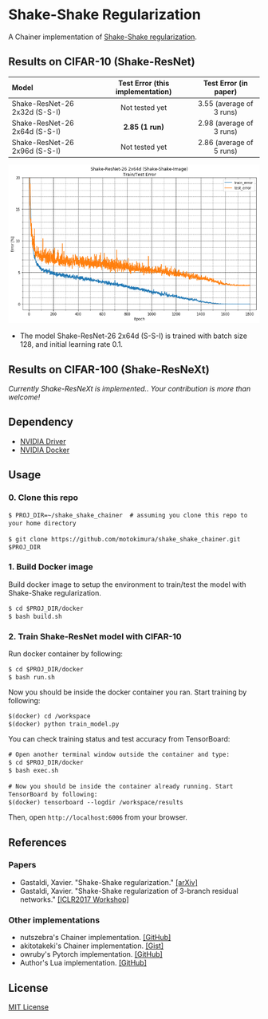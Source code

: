 # Shake-Shake Regularization
A Chainer implementation of [Shake-Shake regularization](https://arxiv.org/abs/1705.07485).

## Results on CIFAR-10 (Shake-ResNet)

| Model                         | Test Error (this implementation) | Test Error (in paper)    |
|:------------------------------|:--------------------------------:|:------------------------:|
| Shake-ResNet-26 2x32d (S-S-I) | Not tested yet                   | 3.55 (average of 3 runs) |
| Shake-ResNet-26 2x64d (S-S-I) | **2.85 (1 run)**                 | 2.98 (average of 3 runs) |
| Shake-ResNet-26 2x96d (S-S-I) | Not tested yet                   | 2.86 (average of 5 runs) |

![](contents/resnet_err.png)

* The model Shake-ResNet-26 2x64d (S-S-I) is trained with batch size 128, and initial learning rate 0.1.

## Results on CIFAR-100 (Shake-ResNeXt)

*Currently Shake-ResNeXt is implemented.. Your contribution is more than welcome!*

## Dependency

* [NVIDIA Driver](https://www.nvidia.com/Download/index.aspx)
* [NVIDIA Docker](https://github.com/NVIDIA/nvidia-docker) 

## Usage

### 0. Clone this repo

```
$ PROJ_DIR=~/shake_shake_chainer  # assuming you clone this repo to your home directory

$ git clone https://github.com/motokimura/shake_shake_chainer.git $PROJ_DIR
```

### 1. Build Docker image

Build docker image to setup the environment to train/test the model with Shake-Shake regularization. 

```
$ cd $PROJ_DIR/docker
$ bash build.sh
```

### 2. Train Shake-ResNet model with CIFAR-10

Run docker container by following:

```
$ cd $PROJ_DIR/docker
$ bash run.sh
```

Now you should be inside the docker container you ran. Start training by following:

```
$(docker) cd /workspace
$(docker) python train_model.py
```

You can check training status and test accuracy from TensorBoard:

```
# Open another terminal window outside the container and type:
$ cd $PROJ_DIR/docker
$ bash exec.sh

# Now you should be inside the container already running. Start TensorBoard by following:
$(docker) tensorboard --logdir /workspace/results
```

Then, open `http://localhost:6006` from your browser.

## References

### Papers

* Gastaldi, Xavier. "Shake-Shake regularization." [[arXiv]](https://arxiv.org/abs/1705.07485)
* Gastaldi, Xavier. "Shake-Shake regularization of 3-branch residual networks." [[ICLR2017 Workshop]](https://openreview.net/forum?id=HkO-PCmYl)

### Other implementations

* nutszebra's Chainer implementation. [[GitHub]](https://github.com/nutszebra/shake_shake)
* akitotakeki's Chainer implementation. [[Gist]](https://gist.github.com/akitotakeki/c82a3bb38c930cd295628cfa1e29fdd7)
* owruby's Pytorch implementation. [[GitHub]](https://github.com/owruby/shake-shake_pytorch)
* Author's Lua implementation. [[GitHub]](https://github.com/xgastaldi/shake-shake)

## License

[MIT License](LICENSE)
